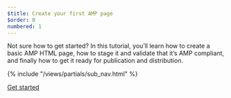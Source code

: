 ```yaml
---
$title: Create your first AMP page
$order: 0
numbered: 1
---
```


Not sure how to get started? In this tutorial, you’ll learn how to create a basic AMP HTML page, how to stage it and validate that it’s AMP compliant, and finally how to get it ready for publication and distribution.

{% include "/views/partials/sub_nav.html" %}

<div class="prev-next-buttons">
<a class="button" href="/docs/tutorials/create/basic_markup.html"><span class="arrow-next">Get started</span></a>
</div>
